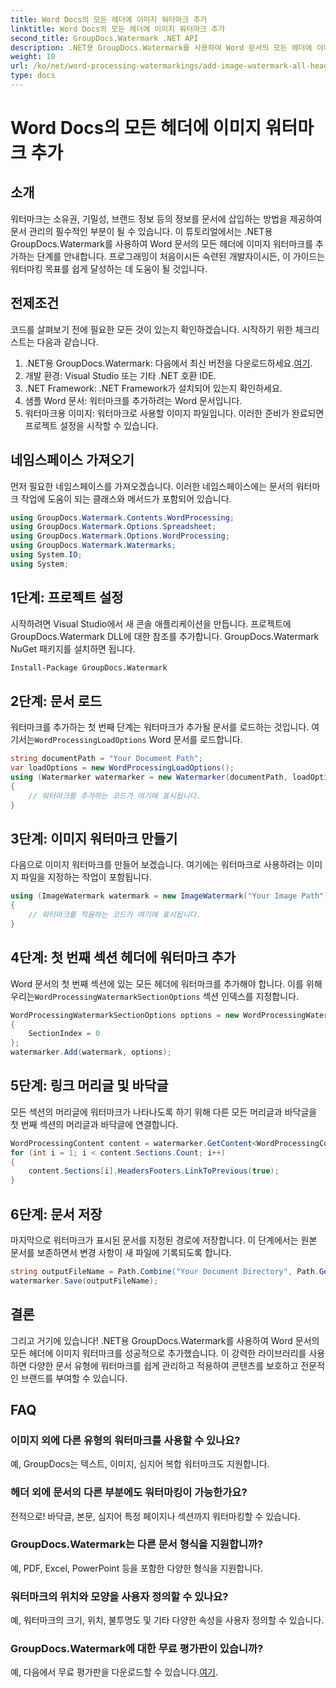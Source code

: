 ```yaml
---
title: Word Docs의 모든 헤더에 이미지 워터마크 추가
linktitle: Word Docs의 모든 헤더에 이미지 워터마크 추가
second_title: GroupDocs.Watermark .NET API
description: .NET용 GroupDocs.Watermark를 사용하여 Word 문서의 모든 헤더에 이미지 워터마크를 쉽게 추가할 수 있습니다. 자세한 코드 예제가 포함된 단계별 가이드를 따르세요.
weight: 10
url: /ko/net/word-processing-watermarkings/add-image-watermark-all-headers-word-docs/
type: docs
---
```

# Word Docs의 모든 헤더에 이미지 워터마크 추가

## 소개
워터마크는 소유권, 기밀성, 브랜드 정보 등의 정보를 문서에 삽입하는 방법을 제공하여 문서 관리의 필수적인 부분이 될 수 있습니다. 이 튜토리얼에서는 .NET용 GroupDocs.Watermark를 사용하여 Word 문서의 모든 헤더에 이미지 워터마크를 추가하는 단계를 안내합니다. 프로그래밍이 처음이시든 숙련된 개발자이시든, 이 가이드는 워터마킹 목표를 쉽게 달성하는 데 도움이 될 것입니다.
## 전제조건
코드를 살펴보기 전에 필요한 모든 것이 있는지 확인하겠습니다. 시작하기 위한 체크리스트는 다음과 같습니다.
1.  .NET용 GroupDocs.Watermark: 다음에서 최신 버전을 다운로드하세요.[여기](https://releases.groupdocs.com/Watermark/net/).
2. 개발 환경: Visual Studio 또는 기타 .NET 호환 IDE.
3. .NET Framework: .NET Framework가 설치되어 있는지 확인하세요.
4. 샘플 Word 문서: 워터마크를 추가하려는 Word 문서입니다.
5. 워터마크용 이미지: 워터마크로 사용할 이미지 파일입니다.
이러한 준비가 완료되면 프로젝트 설정을 시작할 수 있습니다.
## 네임스페이스 가져오기
먼저 필요한 네임스페이스를 가져오겠습니다. 이러한 네임스페이스에는 문서의 워터마크 작업에 도움이 되는 클래스와 메서드가 포함되어 있습니다.
```csharp
using GroupDocs.Watermark.Contents.WordProcessing;
using GroupDocs.Watermark.Options.Spreadsheet;
using GroupDocs.Watermark.Options.WordProcessing;
using GroupDocs.Watermark.Watermarks;
using System.IO;
using System;
```
## 1단계: 프로젝트 설정
시작하려면 Visual Studio에서 새 콘솔 애플리케이션을 만듭니다. 프로젝트에 GroupDocs.Watermark DLL에 대한 참조를 추가합니다. GroupDocs.Watermark NuGet 패키지를 설치하면 됩니다.
```bash
Install-Package GroupDocs.Watermark
```
## 2단계: 문서 로드
 워터마크를 추가하는 첫 번째 단계는 워터마크가 추가될 문서를 로드하는 것입니다. 여기서는`WordProcessingLoadOptions` Word 문서를 로드합니다.
```csharp
string documentPath = "Your Document Path";
var loadOptions = new WordProcessingLoadOptions();
using (Watermarker watermarker = new Watermarker(documentPath, loadOptions))
{
    // 워터마크를 추가하는 코드가 여기에 표시됩니다.
}
```
## 3단계: 이미지 워터마크 만들기
다음으로 이미지 워터마크를 만들어 보겠습니다. 여기에는 워터마크로 사용하려는 이미지 파일을 지정하는 작업이 포함됩니다.
```csharp
using (ImageWatermark watermark = new ImageWatermark("Your Image Path"))
{
    // 워터마크를 적용하는 코드가 여기에 표시됩니다.
}
```
## 4단계: 첫 번째 섹션 헤더에 워터마크 추가
 Word 문서의 첫 번째 섹션에 있는 모든 헤더에 워터마크를 추가해야 합니다. 이를 위해 우리는`WordProcessingWatermarkSectionOptions` 섹션 인덱스를 지정합니다.
```csharp
WordProcessingWatermarkSectionOptions options = new WordProcessingWatermarkSectionOptions
{
    SectionIndex = 0
};
watermarker.Add(watermark, options);
```
## 5단계: 링크 머리글 및 바닥글
모든 섹션의 머리글에 워터마크가 나타나도록 하기 위해 다른 모든 머리글과 바닥글을 첫 번째 섹션의 머리글과 바닥글에 연결합니다.
```csharp
WordProcessingContent content = watermarker.GetContent<WordProcessingContent>();
for (int i = 1; i < content.Sections.Count; i++)
{
    content.Sections[i].HeadersFooters.LinkToPrevious(true);
}
```
## 6단계: 문서 저장
마지막으로 워터마크가 표시된 문서를 지정된 경로에 저장합니다. 이 단계에서는 원본 문서를 보존하면서 변경 사항이 새 파일에 기록되도록 합니다.
```csharp
string outputFileName = Path.Combine("Your Document Directory", Path.GetFileName(documentPath));
watermarker.Save(outputFileName);
```
## 결론
그리고 거기에 있습니다! .NET용 GroupDocs.Watermark를 사용하여 Word 문서의 모든 헤더에 이미지 워터마크를 성공적으로 추가했습니다. 이 강력한 라이브러리를 사용하면 다양한 문서 유형에 워터마크를 쉽게 관리하고 적용하여 콘텐츠를 보호하고 전문적인 브랜드를 부여할 수 있습니다.
## FAQ
### 이미지 외에 다른 유형의 워터마크를 사용할 수 있나요?
예, GroupDocs는 텍스트, 이미지, 심지어 복합 워터마크도 지원합니다.
### 헤더 외에 문서의 다른 부분에도 워터마킹이 가능한가요?
전적으로! 바닥글, 본문, 심지어 특정 페이지나 섹션까지 워터마킹할 수 있습니다.
### GroupDocs.Watermark는 다른 문서 형식을 지원합니까?
예, PDF, Excel, PowerPoint 등을 포함한 다양한 형식을 지원합니다.
### 워터마크의 위치와 모양을 사용자 정의할 수 있나요?
예, 워터마크의 크기, 위치, 불투명도 및 기타 다양한 속성을 사용자 정의할 수 있습니다.
### GroupDocs.Watermark에 대한 무료 평가판이 있습니까?
 예, 다음에서 무료 평가판을 다운로드할 수 있습니다.[여기](https://releases.groupdocs.com/).